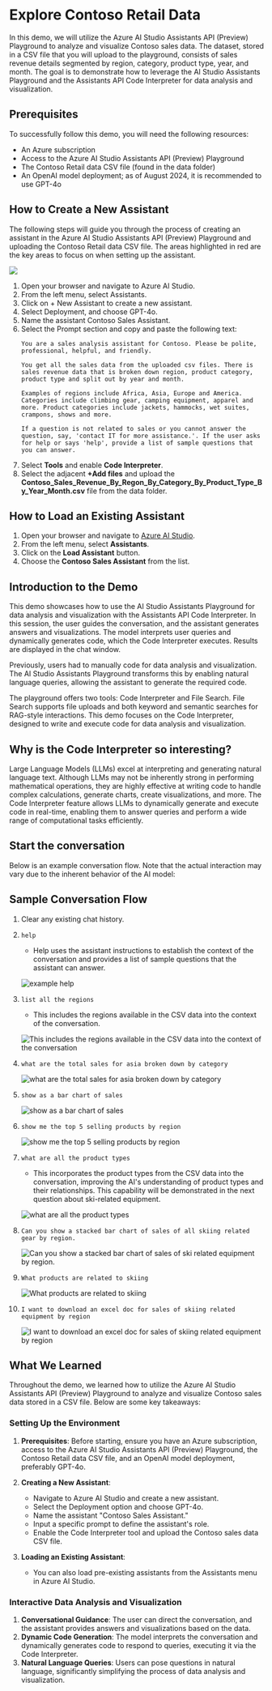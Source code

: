 # Explore Contoso Retail Data

In this demo, we will utilize the Azure AI Studio Assistants API (Preview) Playground to analyze and visualize Contoso sales data. The dataset, stored in a CSV file that you will upload to the playground, consists of sales revenue details segmented by region, category, product type, year, and month. The goal is to demonstrate how to leverage the AI Studio Assistants Playground and the Assistants API Code Interpreter for data analysis and visualization.

## Prerequisites

To successfully follow this demo, you will need the following resources:

- An Azure subscription
- Access to the Azure AI Studio Assistants API (Preview) Playground
- The Contoso Retail data CSV file (found in the data folder)
- An OpenAI model deployment; as of August 2024, it is recommended to use GPT-4o

## How to Create a New Assistant

The following steps will guide you through the process of creating an assistant in the Azure AI Studio Assistants API (Preview) Playground and uploading the Contoso Retail data CSV file. The areas highlighted in red are the key areas to focus on when setting up the assistant.

![](media/ai-studio-assistants-setup.png)

1. Open your browser and navigate to Azure AI Studio.
1. From the left menu, select Assistants.
1. Click on + New Assistant to create a new assistant.
1. Select Deployment, and choose GPT-4o.
1. Name the assistant Contoso Sales Assistant.
1. Select the Prompt section and copy and paste the following text:
   ```text
   You are a sales analysis assistant for Contoso. Please be polite, professional, helpful, and friendly.

   You get all the sales data from the uploaded csv files. There is sales revenue data that is broken down region, product category, product type and split out by year and month.

   Examples of regions include Africa, Asia, Europe and America. Categories include climbing gear, camping equipment, apparel and more. Product categories include jackets, hammocks, wet suites, crampons, shows and more.

   If a question is not related to sales or you cannot answer the question, say, 'contact IT for more assistance.'. If the user asks for help or says 'help', provide a list of sample questions that you can answer.
   ```
1. Select **Tools** and enable **Code Interpreter**.
1. Select the adjacent **+Add files** and upload the **Contoso_Sales_Revenue_By_Regon_By_Category_By_Product_Type_By_Year_Month.csv** file from the data folder.

## How to Load an Existing Assistant

1. Open your browser and navigate to [Azure AI Studio](https://ai.azure.com).
2. From the left menu, select **Assistants**.
3. Click on the **Load Assistant** button.
4. Choose the **Contoso Sales Assistant** from the list.

## Introduction to the Demo

This demo showcases how to use the AI Studio Assistants Playground for data analysis and visualization with the Assistants API Code Interpreter. In this session, the user guides the conversation, and the assistant generates answers and visualizations. The model interprets user queries and dynamically generates code, which the Code Interpreter executes. Results are displayed in the chat window.

Previously, users had to manually code for data analysis and visualization. The AI Studio Assistants Playground transforms this by enabling natural language queries, allowing the assistant to generate the required code.

The playground offers two tools: Code Interpreter and File Search. File Search supports file uploads and both keyword and semantic searches for RAG-style interactions. This demo focuses on the Code Interpreter, designed to write and execute code for data analysis and visualization.

## Why is the Code Interpreter so interesting?

Large Language Models (LLMs) excel at interpreting and generating natural language text. Although LLMs may not be inherently strong in performing mathematical operations, they are highly effective at writing code to handle complex calculations, generate charts, create visualizations, and more. The Code Interpreter feature allows LLMs to dynamically generate and execute code in real-time, enabling them to answer queries and perform a wide range of computational tasks efficiently.

## Start the conversation

Below is an example conversation flow. Note that the actual interaction may vary due to the inherent behavior of the AI model:

## Sample Conversation Flow

1. Clear any existing chat history.
1. `help`

   - Help uses the assistant instructions to establish the context of the conversation and provides a list of sample questions that the assistant can answer.

   ![example help](media/help.png)

1. `list all the regions`

   - This includes the regions available in the CSV data into the context of the conversation.

   ![This includes the regions available in the CSV data into the context of the conversation](media/list-regions.png)

1. `what are the total sales for asia broken down by category`

   ![what are the total sales for asia broken down by category](media/total-sales-asia.png)

1. `show as a bar chart of sales`

   ![show as a bar chart of sales](media/show-bar-chart-asia-sales.png)

1. `show me the top 5 selling products by region`

   ![show me the top 5 selling products by region](media/top-5-selling-products-by-region.png)

1. `what are all the product types`

   - This incorporates the product types from the CSV data into the conversation, improving the AI's understanding of product types and their relationships. This capability will be demonstrated in the next question about ski-related equipment.

   ![what are all the product types](media/product-types.png)

1. `Can you show a stacked bar chart of sales of all skiing related gear by region.`

   ![Can you show a stacked bar chart of sales of ski related equipment by region.](media/ski-related-gear-sales.png)

1. `What products are related to skiing`

   ![What products are related to skiing](media/ski-related-gear.png)

1. `I want to download an excel doc for sales of skiing related equipment by region`

   ![I want to download an excel doc for sales of skiing related equipment by region](media/download-excel.png)

## What We Learned

Throughout the demo, we learned how to utilize the Azure AI Studio Assistants API (Preview) Playground to analyze and visualize Contoso sales data stored in a CSV file. Below are some key takeaways:

### Setting Up the Environment

1. **Prerequisites**: Before starting, ensure you have an Azure subscription, access to the Azure AI Studio Assistants API (Preview) Playground, the Contoso Retail data CSV file, and an OpenAI model deployment, preferably GPT-4o.

2. **Creating a New Assistant**:

   - Navigate to Azure AI Studio and create a new assistant.
   - Select the Deployment option and choose GPT-4o.
   - Name the assistant "Contoso Sales Assistant."
   - Input a specific prompt to define the assistant's role.
   - Enable the Code Interpreter tool and upload the Contoso sales data CSV file.

3. **Loading an Existing Assistant**:
   - You can also load pre-existing assistants from the Assistants menu in Azure AI Studio.

### Interactive Data Analysis and Visualization

1. **Conversational Guidance**: The user can direct the conversation, and the assistant provides answers and visualizations based on the data.
2. **Dynamic Code Generation**: The model interprets the conversation and dynamically generates code to respond to queries, executing it via the Code Interpreter.
3. **Natural Language Queries**: Users can pose questions in natural language, significantly simplifying the process of data analysis and visualization.
